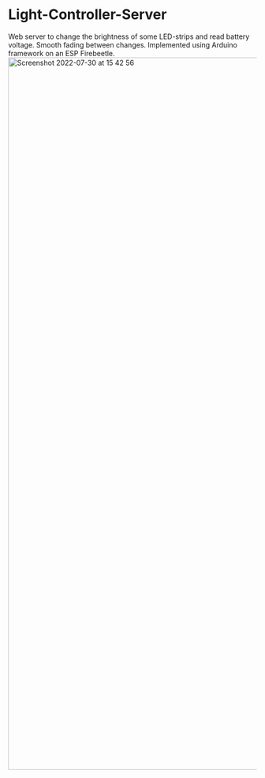 # Light-Controller-Server
Web server to change the brightness of some LED-strips and read battery voltage. Smooth fading between changes. Implemented using Arduino framework on an ESP Firebeetle.
<img width="1440" alt="Screenshot 2022-07-30 at 15 42 56" src="https://user-images.githubusercontent.com/15052685/182024095-22f95251-2424-4988-a48c-cac69a4c4887.png">
